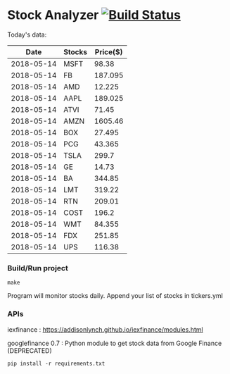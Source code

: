 # Stock Analyzer [![Build Status](https://travis-ci.org/ogoyal/StockAnalyzer.svg?branch=master)](https://travis-ci.org/ogoyal/StockAnalyzer)

Today's data:

| Date| Stocks| Price($) | 
| --- | --- | ---  | 
| 2018-05-14| MSFT| 98.38 | 
| 2018-05-14| FB| 187.095 | 
| 2018-05-14| AMD| 12.225 | 
| 2018-05-14| AAPL| 189.025 | 
| 2018-05-14| ATVI| 71.45 | 
| 2018-05-14| AMZN| 1605.46 | 
| 2018-05-14| BOX| 27.495 | 
| 2018-05-14| PCG| 43.365 | 
| 2018-05-14| TSLA| 299.7 | 
| 2018-05-14| GE| 14.73 | 
| 2018-05-14| BA| 344.85 | 
| 2018-05-14| LMT| 319.22 | 
| 2018-05-14| RTN| 209.01 | 
| 2018-05-14| COST| 196.2 | 
| 2018-05-14| WMT| 84.355 | 
| 2018-05-14| FDX| 251.85 | 
| 2018-05-14| UPS| 116.38 | 

### Build/Run project

```
make
```

Program will monitor stocks daily. Append your list of stocks in tickers.yml

### APIs
iexfinance : https://addisonlynch.github.io/iexfinance/modules.html

googlefinance 0.7 : Python module to get stock data from Google Finance (DEPRECATED)

```
pip install -r requirements.txt
```
